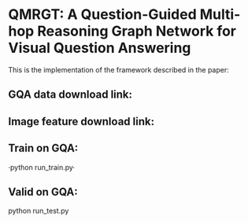 # QMRGT: A Question-Guided Multi-hop Reasoning Graph Network for Visual Question Answering
This is the implementation of the framework described in the paper:

## GQA data download link:

## Image feature download link:

## Train on GQA:
·python run_train.py·


## Valid on GQA:
python run_test.py
